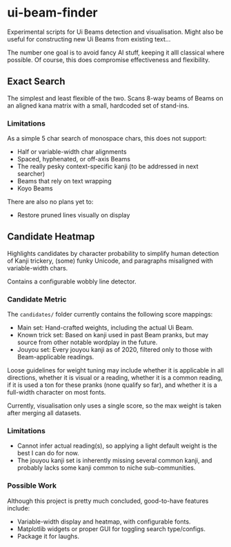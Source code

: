# ui-beam-finder

Experimental scripts for Ui Beams detection and visualisation. Might also be
useful for constructing new Ui Beams from existing text...

The number one goal is to avoid fancy AI stuff, keeping it alll classical where
possible. Of course, this does compromise effectiveness and flexibility.

## Exact Search
The simplest and least flexible of the two. Scans 8-way beams of Beams on an
aligned kana matrix with a small, hardcoded set of stand-ins.

### Limitations
As a simple 5 char search of monospace chars, this does not support:
- Half or variable-width char alignments
- Spaced, hyphenated, or off-axis Beams
- The really pesky context-specific kanji (to be addressed in next searcher)
- Beams that rely on text wrapping
- Koyo Beams

There are also no plans yet to:
- Restore pruned lines visually on display

## Candidate Heatmap
Highlights candidates by character probability to simplify human detection of
Kanji trickery, (some) funky Unicode, and paragraphs misaligned with
variable-width chars.

Contains a configurable wobbly line detector.

### Candidate Metric
The `candidates/` folder currently contains the following score mappings:
- Main set: Hand-crafted weights, including the actual Ui Beam.
- Known trick set: Based on kanji used in past Beam pranks, but may source from
other notable wordplay in the future.
- Jouyou set: Every jouyou kanji as of 2020, filtered only to those with
Beam-applicable readings.

Loose guidelines for weight tuning may include whether it is applicable in all
directions, whether it is visual or a reading, whether it is a common reading,
if it is used a ton for these pranks (none qualify so far), and whether it is
a full-width character on most fonts.

Currently, visualisation only uses a single score, so the max weight is taken
after merging all datasets.

### Limitations
- Cannot infer actual reading(s), so applying a light default weight
is the best I can do for now.
- The jouyou kanji set is inherently missing several common kanji, and probably
lacks some kanji common to niche sub-communities.

### Possible Work
Although this project is pretty much concluded, good-to-have features include:
- Variable-width display and heatmap, with configurable fonts.
- Matplotlib widgets or proper GUI for toggling search type/configs.
- Package it for laughs.
